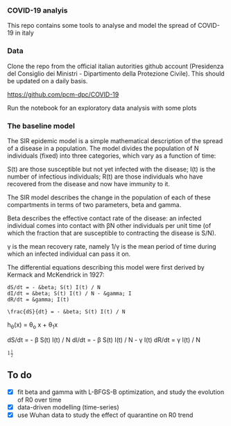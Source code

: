 ### COVID-19 analyis

This repo contains some tools to analyse and model the spread of COVID-19 in italy


### Data

Clone the repo from the official italian autorities github account (Presidenza del Consiglio dei Ministri - Dipartimento della Protezione Civile). This should be updated on a daily basis. 

https://github.com/pcm-dpc/COVID-19

Run the notebook for an exploratory data analysis with some plots

### The baseline model


The SIR epidemic model is a simple mathematical description of the spread of a disease in a population. 
The model divides the population of N individuals (fixed) into three categories, which vary as a function of time:

S(t) are those susceptible but not yet infected with the disease;
I(t) is the number of infectious individuals;
R(t) are those individuals who have recovered from the disease and now have immunity to it.

The SIR model describes the change in the population of each of these compartments in terms of two parameters, beta and gamma. 

Beta describes the effective contact rate of the disease: an infected individual comes into contact 
with &beta;N other individuals per unit time (of which the fraction that are susceptible to contracting the disease is S/N). 

&gamma; is the mean recovery rate, namely 1/&gamma; is the mean period of time during which an infected individual can pass it on.

The differential equations describing this model were first derived by Kermack and McKendrick in 1927:

```
dS/dt = - &beta; S(t) I(t) / N
dI/dt = &beta; S(t) I(t) / N - &gamma; I
dR/dt = &gamma; I(t)
```

```
\frac{dS}{dt} = - &beta; S(t) I(t) / N
```

 h<sub>&theta;</sub>(x) = &theta;<sub>o</sub> x + &theta;<sub>1</sub>x

dS/dt = - &beta; S(t) I(t) / N
dI/dt = - &beta; S(t) I(t) / N - &gamma; I(t)
dR/dt = &gamma; I(t) / N 

<math>
 <mrow>
  <mn>1</mn>
  <mfrac>
   <mi>1</mi>
   <mi>2</mi>
  </mfrac>
 </mrow>
</math>


## To do

- [x] fit beta and gamma with L-BFGS-B optimization, and study the evolution of R0 over time
- [x] data-driven modelling (time-series)
- [x] use Wuhan data to study the effect of quarantine on R0 trend
